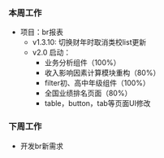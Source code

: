 ### 本周工作
* 项目：br报表 
    * v1.3.10: 切换财年时取消类校list更新
    * v2.0 启动：
        * 业务分析组件（100%）
        * 收入影响因素计算模块重构（80%）
        * filter初、高中年级组件（100%）
        * 全国业绩排名页面（80%）
        * table，button，tab等页面UI修改

### 下周工作
* 开发br新需求







